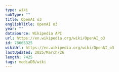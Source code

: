 ```yaml
---
type: wiki
subType: ""
title: OpenAI o3
englishTitle: OpenAI o3
year: ""
dataSource: Wikipedia API
url: https://en.wikipedia.org/wiki/OpenAI_o3
id: 78665325
wikiUrl: https://en.wikipedia.org/wiki/OpenAI_o3
lastUpdated: 2025/March/26
length: 7425
tags: mediaDB/wiki
---
```

